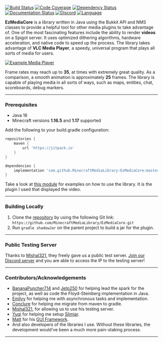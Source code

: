 [![Build Status](https://img.shields.io/circleci/build/github/MinecraftMediaLibrary/EzMediaCore?style=for-the-badge)](https://app.circleci.com/pipelines/github/MinecraftMediaLibrary/EzMediaCore) [![Code Coverage](https://img.shields.io/codefactor/grade/github/MinecraftMediaLibrary/EzMediaCore?style=for-the-badge)](https://www.codefactor.io/repository/github/minecraftmedialibrary/ezmediacore) [![Dependency Status](https://img.shields.io/librariesio/github/MinecraftMediaLibrary/EzMediaCore?style=for-the-badge)](https://libraries.io/github/MinecraftMediaLibrary/EzMediaCore) [![Documentation Status](https://img.shields.io/readthedocs/minecraftmedialibrary-wiki/latest?style=for-the-badge)](https://minecraftmedialibrary-wiki.readthedocs.io/en/latest/) [![Discord](https://img.shields.io/discord/817501569108017223?style=for-the-badge)](https://discord.gg/qVhhbCWQQV) [![Language](https://img.shields.io/badge/Made%20with-Java-1f425f.svg?style=for-the-badge)](https://www.java.com/en/)

**EzMediaCore** is a library written in Java using the Bukkit API and NMS classes to provide a
helpful tool for other media plugins to take advantage of. One of the most fascinating features
include the ability to render **videos** on a Spigot server. It uses optimized dithering algorithms,
hardware acceleration, and native code to speed up the process. The library takes advantage of
**VLC Media Player**, a speedy, universal program that plays all sorts of media for users.

[![Example Media Player](https://res.cloudinary.com/marcomontalbano/image/upload/v1628561191/video_to_markdown/images/youtube--CtlHGgGXHvs-c05b58ac6eb4c4700831b2b3070cd403.jpg)](https://www.youtube.com/watch?v=CtlHGgGXHvs "Example Media Player")

Frame rates may reach up to **35**, at times with extremely great quality. As a comparison, a
*smooth* animation is approximately **25** frames. The library is capable of playing media in all
sorts of ways, such as maps, entities, chat, scoreboards, debug markers.

---

### Prerequisites

- Java 16
- Minecraft versions **1.16.5** and **1.17** supported

Add the following to your build.gradle configuration:

```groovy  
repositories {  
    maven {  
        url 'https://jitpack.io'  
    }  
}  
```  

```groovy  
dependencies {  
    implementation 'com.github.MinecraftMediaLibrary:EzMediaCore:master-SNAPSHOT'  
}  
```

Take a look
at [this module](https://github.com/MinecraftMediaLibrary/EzMediaCore/tree/master/deluxemediaplugin)
for examples on how to use the library. It is the plugin I used that displayed the video.

---

### Building Locally

1) Clone the [repository](https://github.com/MinecraftMediaLibrary/EzMediaCore) by using the
   following Git link: `https://github.com/MinecraftMediaLibrary/EzMediaCore.git`
2) Run `gradle shadowJar` on the parent project to build a jar for the plugin.

---

### Public Testing Server

Thanks to [Mishal321](https://github.com/mishal321), they freely gave us a public test server.
[Join our Discord server](https://discord.gg/qVhhbCWQQV) and you are able to access the IP to the
testing server!

---

### Contributors/Acknowledgements

- [BananaPuncher714](https://github.com/BananaPuncher714)
  and [Jetp250](https://github.com/jetp250) for helping lead the spark for the project, as well as
  code the Floyd-Steinberg implementation in Java.
- [Emilyy](https://github.com/emilyy-dev) for helping me with asynchronous tasks and implementation.
- [Conclure](https://github.com/Conclure) for helping me migrate from maven to gradle.
- [Mishal321](https://github.com/mishal321), for allowing us to use his testing server.
- [Yugi](https://github.com/Vshnv) for helping me
  setup [Slimjar](https://github.com/SlimJar/slimjar).
- [Matt](https://github.com/ipsk) for
  his [GUI Framework](https://github.com/TriumphTeam/gui/tree/development).
- And also developers of the libraries I use. Without these libraries, the development would've been
  a much more pain-staking process.

---
